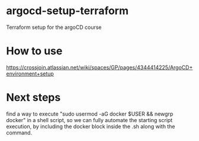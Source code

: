 # argocd-setup-terraform
Terraform setup for the argoCD course

# How to use
https://crossjoin.atlassian.net/wiki/spaces/GP/pages/4344414225/ArgoCD+environment+setup

# Next steps
find a way to execute "sudo usermod -aG docker $USER && newgrp docker" in a shell script, so we can fully automate the starting script execution, by including the docker block inside the .sh along with the command.
